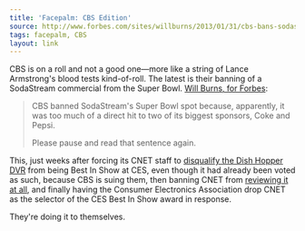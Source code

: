```yaml
---
title: 'Facepalm: CBS Edition'
source: http://www.forbes.com/sites/willburns/2013/01/31/cbs-bans-sodastream-ad-wheres-the-outrage/
tags: facepalm, CBS
layout: link
---
```


CBS is on a roll and not a good one—more like a string of Lance Armstrong's blood tests kind-of-roll. The latest is their banning of a SodaStream commercial from the Super Bowl. [Will Burns, for Forbes][1]:

> CBS banned SodaStream's Super Bowl spot because, apparently, it was too much of a direct hit to two of its biggest sponsors, Coke and Pepsi.
>
> Please pause and read that sentence again.

This, just weeks after forcing its CNET staff to [disqualify the Dish Hopper DVR][2] from being Best In Show at CES, even though it had already been voted as such, because CBS is suing them, then banning CNET from [reviewing it at all][3], and finally having the Consumer Electronics Association drop CNET as the selector of the CES Best In Show award in response.

They're doing it to themselves.

[1]:http://www.forbes.com/sites/willburns/2013/01/31/cbs-bans-sodastream-ad-wheres-the-outrage/
[2]:http://www.theverge.com/2013/1/14/3874682/exclusive-cbs-forced-cnet-editors-to-recast-vote-after-hopper-win/in/3641303
[3]:http://www.theverge.com/2013/1/14/3876270/dish-cnet-cbs-respond-best-of-ces-controversy-news-reviews/in/3641303